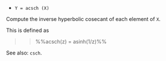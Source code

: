* `Y = acsch (X)`

Compute the inverse hyperbolic cosecant of each element of `X`.

This is defined as

>> %%acsch(z) = asinh(1/z)%%

See also: `csch`.

